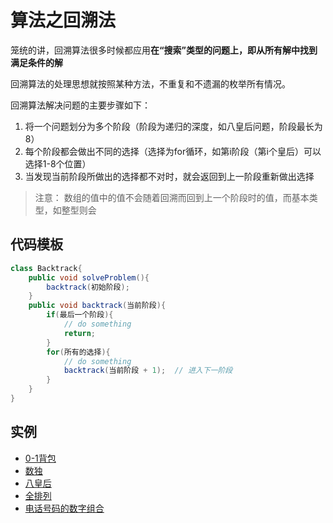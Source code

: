 # 算法之回溯法
笼统的讲，回溯算法很多时候都应用**在“搜索”类型的问题上，即从所有解中找到满足条件的解**

回溯算法的处理思想就按照某种方法，不重复和不遗漏的枚举所有情况。 

回溯算法解决问题的主要步骤如下：
1. 将一个问题划分为多个阶段（阶段为递归的深度，如八皇后问题，阶段最长为8）
2. 每个阶段都会做出不同的选择（选择为for循环，如第i阶段（第i个皇后）可以选择1-8个位置）
3. 当发现当前阶段所做出的选择都不对时，就会返回到上一阶段重新做出选择
> 注意： 数组的值中的值不会随着回溯而回到上一个阶段时的值，而基本类型，如整型则会


## 代码模板
```java
class Backtrack{
    public void solveProblem(){
        backtrack(初始阶段);
    }
    public void backtrack(当前阶段){
        if(最后一个阶段){
            // do something
            return;
        }
        for(所有的选择){
            // do something
            backtrack(当前阶段 + 1);  // 进入下一阶段
        }
    }
}

```

## 实例
- [0-1背包](https://github.com/htlAllen/data-structure-and-alghrithm/blob/master/notes/note-16.md)
- [数独](https://github.com/htlAllen/data-structure-and-alghrithm/blob/master/notes/note-14.md)
- [八皇后](https://github.com/htlAllen/data-structure-and-alghrithm/blob/master/notes/note-13.md)
- [全排列](https://github.com/htlAllen/data-structure-and-alghrithm/blob/master/notes/note-11.md)
- [电话号码的数字组合](https://github.com/htlAllen/data-structure-and-alghrithm/blob/master/notes/note-10.md)
